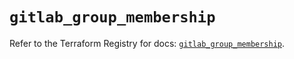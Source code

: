 # `gitlab_group_membership`

Refer to the Terraform Registry for docs: [`gitlab_group_membership`](https://registry.terraform.io/providers/gitlabhq/gitlab/17.2.0/docs/resources/group_membership).
